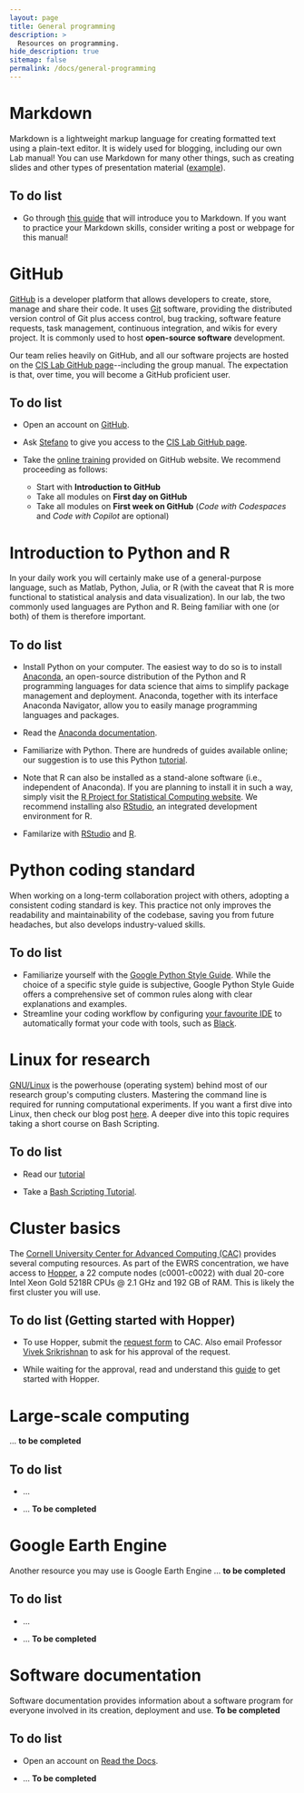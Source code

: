 ```yaml
---
layout: page
title: General programming
description: >
  Resources on programming.
hide_description: true
sitemap: false
permalink: /docs/general-programming
---
```


# Markdown

Markdown is a lightweight markup language for creating formatted text using a plain-text editor. It is widely used for blogging, including our own Lab manual! You can use Markdown for many other things, such as creating slides and other types of presentation material ([example](https://rmarkdown.rstudio.com/index.html)).

## To do list

- Go through [this guide](https://www.markdownguide.org) that will introduce you to Markdown. If you want to practice your Markdown skills, consider writing a post or webpage for this manual!


# GitHub

[GitHub](https://github.com) is a developer platform that allows developers to create, store, manage and share their code. It uses [Git](https://www.git-scm.com) software, providing the distributed version control of Git plus access control, bug tracking, software feature requests, task management, continuous integration, and wikis for every project. It is commonly used to host **open-source software** development.

Our team relies heavily on GitHub, and all our software projects are hosted on the [CIS Lab GitHub page](https://github.com/Critical-Infrastructure-Systems-Lab)--including the group manual. The expectation is that, over time, you will become a GitHub proficient user.

## To do list

- Open an account on [GitHub](https://github.com).

- Ask [Stefano](emailto:galelli@cornell.edu) to give you access to the [CIS Lab GitHub page](https://github.com/Critical-Infrastructure-Systems-Lab).

- Take the [online training](https://skills.github.com) provided on GitHub website. We recommend proceeding as follows:
  - Start with **Introduction to GitHub**
  - Take all modules on **First day on GitHub**
  - Take all modules on **First week on GitHub** (*Code with Codespaces* and *Code with Copilot* are optional)


# Introduction to Python and R

In your daily work you will certainly make use of a general-purpose language, such as Matlab, Python, Julia, or R (with the caveat that R is more functional to statistical analysis and data visualization). In our lab, the two commonly used languages are Python and R. Being familiar with one (or both) of them is therefore important. 

## To do list

- Install Python on your computer. The easiest way to do so is to install [Anaconda](https://www.anaconda.com), an open-source distribution of the Python and R programming languages for data science that aims to simplify package management and deployment. Anaconda, together with its interface Anaconda Navigator, allow you to easily manage programming languages and packages.

- Read the [Anaconda documentation](https://docs.anaconda.com).

- Familiarize with Python. There are hundreds of guides available online; our suggestion is to use this Python [tutorial](https://docs.python.org/3/tutorial/index.html).

- Note that R can also be installed as a stand-alone software (i.e., independent of Anaconda). If you are planning to install it in such a way, simply visit the [R Project for Statistical Computing website](https://www.r-project.org). We recommend installing also [RStudio](https://posit.co/download/rstudio-desktop/), an integrated development environment for R.

- Familarize with [RStudio](https://docs.posit.co/ide/user/) and [R](https://www.r-project.org/other-docs.html).
  
 
# Python coding standard
When working on a long-term collaboration project with others, adopting a consistent coding standard is key. This practice not only improves the readability and maintainability of the codebase, saving you from future headaches, but also develops industry-valued skills.

## To do list

- Familiarize yourself with the [Google Python Style Guide](https://google.github.io/styleguide/pyguide.html). While the choice of a specific style guide is subjective, Google Python Style Guide offers a comprehensive set of common rules along with clear explanations and examples.
- Streamline your coding workflow by configuring [your favourite IDE](https://code.visualstudio.com/docs/python/formatting) to automatically format your code with tools, such as [Black](https://www.freecodecamp.org/news/auto-format-your-python-code-with-black/).

# Linux for research

[GNU/Linux](https://www.gnu.org/gnu/linux-and-gnu.html) is the powerhouse (operating system) behind most of our research group's computing clusters. Mastering the command line is required for running computational experiments. If you want a first dive into Linux, then check our blog post [here](https://critical-infrastructure-systems-lab.github.io/manual/programming/2024-07-10-tutorial-linux-1/). A deeper dive into this topic requires taking a short course on Bash Scripting.

## To do list

- Read our [tutorial](https://critical-infrastructure-systems-lab.github.io/manual/programming/2024-07-10-tutorial-linux-1/)

- Take a [Bash Scripting Tutorial](https://www.freecodecamp.org/news/bash-scripting-tutorial-linux-shell-script-and-command-line-for-beginners/).


# Cluster basics

The [Cornell University Center for Advanced Computing (CAC)](https://www.cac.cornell.edu) provides several computing resources. As part of the EWRS concentration, we have access to [Hopper](https://www.cac.cornell.edu/techdocs/clusters/Hopper/), a 22 compute nodes (c0001-c0022) with dual 20-core Intel Xeon Gold 5218R CPUs @ 2.1 GHz and 192 GB of RAM. This is likely the first cluster you will use.

## To do list (Getting started with Hopper)

- To use Hopper, submit the [request form](https://www.cac.cornell.edu/services/external/RequestCACid.aspx?ProjectID=vs498_0001) to CAC. Also email Professor [Vivek Srikrishnan](emailto:vs498@cornell.edu) to ask for his approval of the request.

- While waiting for the approval, read and understand this [guide](https://github.com/Cornell-EWRS/hopper) to get started with Hopper.


# Large-scale computing

... **to be completed**

## To do list

- ...

- ... **To be completed**


# Google Earth Engine

Another resource you may use is Google Earth Engine ... **to be completed**

## To do list

- ...

- ... **To be completed**


# Software documentation

Software documentation provides information about a software program for everyone involved in its creation, deployment and use. **To be completed**

## To do list

- Open an account on [Read the Docs](https://about.readthedocs.com).

- ... **To be completed**


